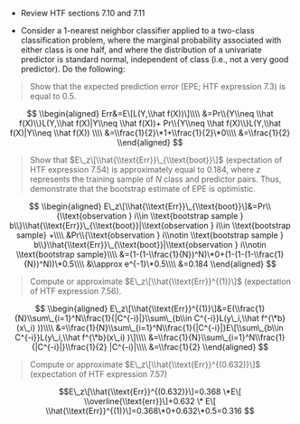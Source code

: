 -   Review HTF sections 7.10 and 7.11

-   Consider a 1-nearest neighbor classifier applied to a two-class
    classification problem, where the marginal probability associated
    with either class is one half, and where the distribution of a
    univariate predictor is standard normal, independent of class (i.e.,
    not a very good predictor). Do the following:

> Show that the expected prediction error (EPE; HTF expression 7.3) is
> equal to 0.5.

$$
\\begin{aligned}
Err&=E\[L(Y,\\hat f(X))\]\\\\
&=Pr\\{Y\\neq \\hat f(X)\\}L(Y,\\hat f(X)|Y\\neq \\hat f(X))+ Pr\\{Y\\neq \\hat f(X)\\}L(Y,\\hat f(X)|Y\\neq \\hat f(X))  \\\\
&=\\frac{1}{2}\*1+\\frac{1}{2}\*0\\\\
&=\\frac{1}{2}
\\end{aligned}
$$

> Show that $E\_z\[\\hat{\\text{Err}}\_{\\text{boot}}\]$ (expectation of
> HTF expression 7.54) is approximately equal to 0.184, where *z*
> represents the training sample of *N* class and predictor pairs. Thus,
> demonstrate that the bootstrap estimate of EPE is optimistic.

$$
\\begin{aligned}
E\_z\[\\hat{\\text{Err}}\_{\\text{boot}}\]&=Pr\\{\\text{observation } i\\in \\text{bootstrap sample } b\\}\\hat{\\text{Err}}\_{\\text{boot}}|\\text{observation } i\\in \\text{bootstrap sample} +\\\\
&Pr\\{\\text{observation } i\\notin \\text{bootstrap sample } b\\}\\hat{\\text{Err}}\_{\\text{boot}}|\\text{observation } i\\notin \\text{bootstrap sample}\\\\
&=(1-(1-\\frac{1}{N})^N)\*0+(1-(1-(1-\\frac{1}{N})^N))\*0.5\\\\
&\\approx e^{-1}\*0.5\\\\
&=0.184
\\end{aligned}
$$

> Compute or approximate $E\_z\[\\hat{\\text{Err}}^{(1)}\]$ (expectation
> of HTF expression 7.56).

$$
\\begin{aligned}
E\_z\[\\hat{\\text{Err}}^{(1)}\]&=E(\\frac{1}{N}\\sum\_{i=1}^N\\frac{1}{|C^{-i}|}\\sum\_{b\\in C^{-i}}L(y\_i,\\hat f^{\*b}(x\_i) ))\\\\
&=\\frac{1}{N}\\sum\_{i=1}^N\\frac{1}{|C^{-i}|}E\[\\sum\_{b\\in C^{-i}}L(y\_i,\\hat f^{\*b}(x\_i) )\]\\\\
&=\\frac{1}{N}\\sum\_{i=1}^N\\frac{1}{|C^{-i}|}\\frac{1}{2} |C^{-i}|\\\\
&=\\frac{1}{2}
\\end{aligned}
$$

> Compute or approximate $E\_z\[\\hat{\\text{Err}}^{(0.632)}\]$
> (expectation of HTF expression 7.57)

$$E\_z\[\\hat{\\text{Err}}^{(0.632)}\]=0.368 \*E\[ \\overline{\\text{err}}\]+0.632 \* E\[ \\hat{\\text{Err}}^{(1)}\]=0.368\*0+0.632\*0.5=0.316 $$
